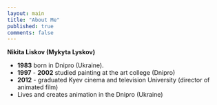 ```yaml
---
layout: main
title: "About Me"
published: true
comments: false
---
```


**Nikita Liskov (Mykyta Lyskov)**
* **1983** born in Dnipro (Ukraine).
* **1997** - **2002** studied painting at the art college (Dnipro)
* **2012** - graduated Kyev cinema and television University (director of animated film) 
* Lives and creates animation in the Dnipro (Ukraine)